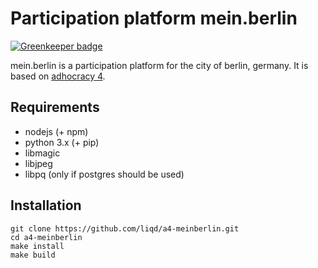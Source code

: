 # Participation platform mein.berlin

[![Greenkeeper badge](https://badges.greenkeeper.io/liqd/a4-meinberlin.svg)](https://greenkeeper.io/)

mein.berlin is a participation platform for the city of berlin, germany. It is
based on [adhocracy 4](https://github.com/liqd/adhocracy4).

## Requirements

*   nodejs (+ npm)
*   python 3.x (+ pip)
*   libmagic
*   libjpeg
*   libpq (only if postgres should be used)

## Installation

    git clone https://github.com/liqd/a4-meinberlin.git
    cd a4-meinberlin
    make install
    make build
